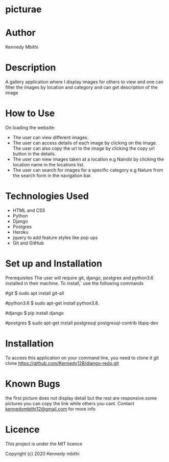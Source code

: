 # picturae
# Author
Kennedy Mbithi

# Description
A gallery application where I display images for others to view and one can filter the images by location and category and can get description of the image

# How to Use
On loading the website:

* The user can view different images.
* The user can access details of each image by clicking on the image. The user can also copy the url to the image by clicking the copy url button in the details.
* The user can view images taken at a location e.g Nairobi by clicking the location name in the locations list.
* The user can search for images for a specific category e.g Nature from the search form in the navigation bar.
# Technologies Used
* HTML and CSS
* Python
* Django
* Postgres
* Heroku
* jquery to add feature styles like pop ups
* Git and GitHub
# Set up and Installation
 Prerequisites
The user will require git, django, postgres and python3.6 installed in their machine. To install,` use the following commands

#git $ sudo apt install git-all

#python3.6 $ sudo apt-get install python3.8.

#django $ pip install django

#postgres $ sudo apt-get install postgresql postgresql-contrib libpq-dev

# Installation
To access this application on your command line, you need to clone it git clone https://github.com/Kennedy128/django-redo.git

# Known Bugs
the first picture does not display detail but the rest are responsive.some pictures you can copy the link while others you cant. Contact kennedymbithi12@gmail.com for more info

# Licence
This project is under the MIT licence

Copyright (c) 2020 Kennedy mbithi